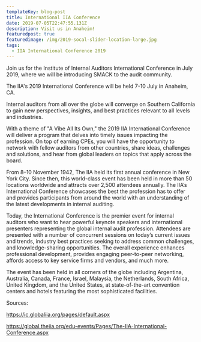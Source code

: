```yaml
---
templateKey: blog-post
title: International IIA Conference
date: 2019-07-05T22:47:55.131Z
description: Visit us in Anaheim!
featuredpost: true
featuredimage: /img/2019-socal-slider-location-large.jpg
tags:
  - IIA International Conference 2019
---
```

Join us for the Institute of Internal Auditors International Conference in July 2019, where we will be introducing SMACK to the audit community. 

The IIA's 2019 International Conference will be held 7-10 July in Anaheim, CA. 

Internal auditors from all over the globe will converge on Southern California to gain new perspectives, insights, and best practices relevant to all levels and industries.

With a theme of "A Vibe All Its Own," the 2019 IIA International Conference will deliver a program that delves into timely issues impacting the profession. On top of earning CPEs, you will have the opportunity to network with fellow auditors from other countries, share ideas, challenges and solutions, and hear from global leaders on topics that apply across the board.

From 8–10 November 1942, The IIA held its first annual conference in New York City. Since then, this world-class event has been held in more than 50 locations worldwide and attracts over 2,500 attendees annually. The IIA’s International Conference showcases the best the profession has to offer and provides participants from around the world with an understanding of the latest developments in internal auditing.

Today, the International Conference is the premier event for internal auditors who want to hear powerful keynote speakers and international presenters representing the global internal audit profession. Attendees are presented with a number of concurrent sessions on today’s current issues and trends, industry best practices seeking to address common challenges, and knowledge-sharing opportunities. The overall experience enhances professional development, provides engaging peer-to-peer networking, affords access to key service firms and vendors, and much more.

The event has been held in all corners of the globe including Argentina, Australia, Canada, France, Israel, Malaysia, the Netherlands, South Africa, United Kingdom, and the United States, at state-of-the-art convention centers and hotels featuring the most sophisticated facilities.



Sources:

https://ic.globaliia.org/pages/default.aspx

https://global.theiia.org/edu-events/Pages/The-IIA-International-Conference.aspx
